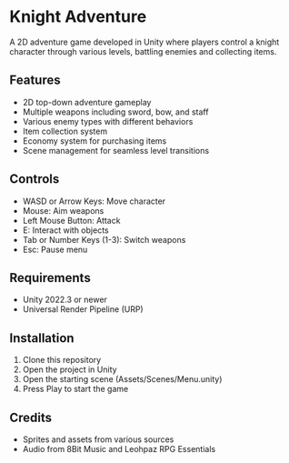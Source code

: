# Knight Adventure

A 2D adventure game developed in Unity where players control a knight character through various levels, battling enemies and collecting items.

## Features

- 2D top-down adventure gameplay
- Multiple weapons including sword, bow, and staff
- Various enemy types with different behaviors
- Item collection system
- Economy system for purchasing items
- Scene management for seamless level transitions

## Controls

- WASD or Arrow Keys: Move character
- Mouse: Aim weapons
- Left Mouse Button: Attack
- E: Interact with objects
- Tab or Number Keys (1-3): Switch weapons
- Esc: Pause menu

## Requirements

- Unity 2022.3 or newer
- Universal Render Pipeline (URP)

## Installation

1. Clone this repository
2. Open the project in Unity
3. Open the starting scene (Assets/Scenes/Menu.unity)
4. Press Play to start the game

## Credits

- Sprites and assets from various sources
- Audio from 8Bit Music and Leohpaz RPG Essentials 
